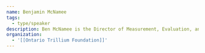 ```yaml
---
name: Benjamin McNamee
tags:
  - type/speaker
description: Ben McNamee is the Director of Measurement, Evaluation, and Business Intelligence at the Ontario Trillium Foundation. Ben oversees the Foundation's business intelligence, impact measurement, program evaluation, and Open Data strategies.
organization:
  - '[[Ontario Trillium Foundation]]'
---
```

